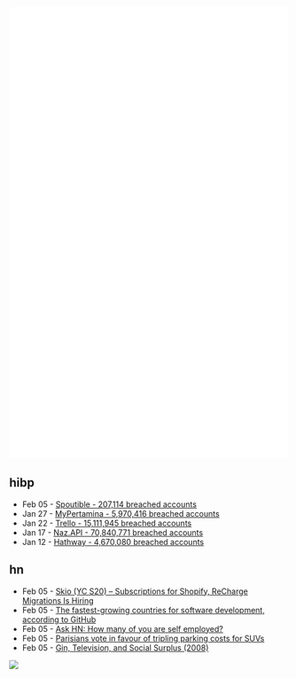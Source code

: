 ![Metrics](https://raw.githubusercontent.com/phixion/phixion/master/metrics.svg)

## hibp

<!--
for https://github.com/phixion/phixion/blob/main/.github/workflows/feeds.yml
-->
<!--START_SECTION:haveibeenpwnd-->
- Feb 05 - [Spoutible - 207,114 breached accounts](https://haveibeenpwned.com/PwnedWebsites#Spoutible)
- Jan 27 - [MyPertamina - 5,970,416 breached accounts](https://haveibeenpwned.com/PwnedWebsites#MyPertamina)
- Jan 22 - [Trello - 15,111,945 breached accounts](https://haveibeenpwned.com/PwnedWebsites#Trello)
- Jan 17 - [Naz.API - 70,840,771 breached accounts](https://haveibeenpwned.com/PwnedWebsites#NazApi)
- Jan 12 - [Hathway - 4,670,080 breached accounts](https://haveibeenpwned.com/PwnedWebsites#Hathway)
<!--END_SECTION:haveibeenpwnd-->

## hn

<!--
for https://github.com/phixion/phixion/blob/main/.github/workflows/feeds.yml
-->
<!--START_SECTION:hn-->
- Feb 05 - [Skio (YC S20) – Subscriptions for Shopify, ReCharge Migrations Is Hiring](https://skio.com/careers/)
- Feb 05 - [The fastest-growing countries for software development, according to GitHub](https://restofworld.org/2024/github-developer-bangladesh-nigeria-pakistan/)
- Feb 05 - [Ask HN: How many of you are self employed?](https://news.ycombinator.com/item?id=39259602)
- Feb 05 - [Parisians vote in favour of tripling parking costs for SUVs](https://www.theguardian.com/world/2024/feb/04/parisians-vote-in-favour-of-tripling-parking-costs-for-suvs)
- Feb 05 - [Gin, Television, and Social Surplus (2008)](https://gist.github.com/jm3/6724931)
<!--END_SECTION:hn-->

<!--
for https://yhype.me
-->
![](https://hit.yhype.me/github/profile?user_id=13013670)

